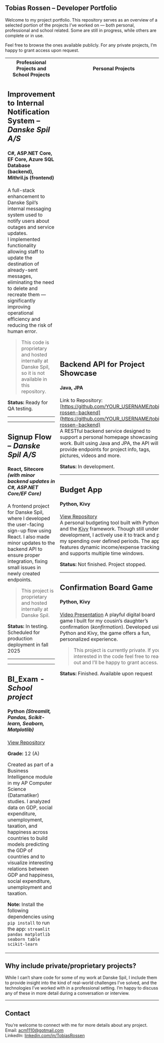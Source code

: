 ## Tobias Rossen – Developer Portfolio

Welcome to my project portfolio. This repository serves as an overview of a selected portion of the projects I’ve worked on — both personal, professional and school related. Some are still in progress, while others are complete or in use.

Feel free to browse the ones available publicly. For any private projects, I’m happy to grant access upon request.

<table>
  <tr>
    <th>Professional Projects and School Projects</th>
    <th>Personal Projects</th>
  </tr>
  <tr>
    <td>

## Improvement to Internal Notification System – *Danske Spil A/S*  
#### C#, ASP.NET Core, EF Core, Azure SQL Database (backend), Mithril.js (frontend)  

A full-stack enhancement to Danske Spil’s internal messaging system used to notify users about outages and service updates.  
I implemented functionality allowing staff to update the destination of already-sent messages, eliminating the need to delete and recreate them — significantly improving operational efficiency and reducing the risk of human error.  

> This code is proprietary and hosted internally at Danske Spil, so it is not available in this repository.

**Status:** Ready for QA testing.

---
---  


## Signup Flow – *Danske Spil A/S*  
#### React, Sitecore *(with minor backend updates in C#, ASP.NET Core/EF Core)*  
 
A frontend project for Danske Spil, where I developed the user-facing sign-up flow using React. I also made minor updates to the backend API to ensure proper integration, fixing small issues in newly created endpoints.  

> This project is proprietary and hosted internally at Danske Spil.
> 
**Status:** In testing. Scheduled for production deployment in fall 2025

---
---  


## BI_Exam - *School project*  
#### Python *(Streamlit, Pandas, Scikit-learn, Seaborn, Matplotlib)*
[View Repository](https://github.com/tobiasrossen/BI_Exam) 

**Grade:** 12 (A)  

Created as part of a Business Intelligence module in my AP Computer Science (Datamatiker) studies. I analyzed data on GDP, social expenditure, unemployment, taxation, and happiness across countries to build models predicting the GDP of countries and to visualize interesting relations between GDP and happiness, social expenditure, unemployment and taxation.  

**Note:** Install the following dependencies using `pip install` to run the app: `streamlit pandas matplotlib seaborn table scikit-learn`



</td>
<td>

## Backend API for Project Showcase  
#### Java, JPA  
Link to Repository: [https://github.com/YOUR_USERNAME/tobias-rossen-backend](https://github.com/YOUR_USERNAME/tobias-rossen-backend)  
A RESTful backend service designed to support a personal homepage showcasing my work. Built using Java and JPA, the API will provide endpoints for project info, tags, pictures, videos and more.  

**Status:** In development.

---

## Budget App  
#### Python, Kivy  
[View Repository](https://github.com/TRossen89/the-budget-app-proto-type)  
A personal budgeting tool built with Python and the [Kivy](https://kivy.org/#home) framework. Though still under development, I actively use it to track and plan my spending over defined periods. The app features dynamic income/expense tracking and supports multiple time windows.  

**Status:** Not finished. Project stopped.

---

## Confirmation Board Game  
#### Python, Kivy  
[Video Presentation](https://youtu.be/_-OWkPrC2eE)
A playful digital board game I built for my cousin’s daughter’s confirmation (*konfirmation*). Developed using Python and Kivy, the game offers a fun, personalized experience.  

> This project is currently private. If you're interested in the code feel free to reach out and I’ll be happy to grant access.

**Status:** Finished. Available upon request

</td>
</tr>
</table>

## Why include private/proprietary projects?

While I can’t share code for some of my work at Danske Spil, I include them to provide insight into the kind of real-world challenges I’ve solved, and the technologies I’ve worked with in a professional setting. I’m happy to discuss any of these in more detail during a conversation or interview.

---

## Contact

You’re welcome to connect with me for more details about any project.  
Email: acm1110@gotmail.com  
LinkedIn: [linkedin.com/in/TobiasRossen](https://linkedin.com/in/tobias-rossen-a3620668)
